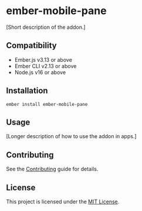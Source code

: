 ember-mobile-pane
==============================================================================

[Short description of the addon.]


Compatibility
------------------------------------------------------------------------------

* Ember.js v3.13 or above
* Ember CLI v2.13 or above
* Node.js v16 or above


Installation
------------------------------------------------------------------------------

```
ember install ember-mobile-pane
```


Usage
------------------------------------------------------------------------------

[Longer description of how to use the addon in apps.]


Contributing
------------------------------------------------------------------------------

See the [Contributing](CONTRIBUTING.md) guide for details.


License
------------------------------------------------------------------------------

This project is licensed under the [MIT License](LICENSE.md).

